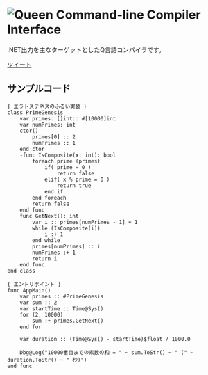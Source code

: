 ![Queen Command-line Compiler Interface](http://yvt.jp/queen/img/queen-clic-2.png)
=======

.NET出力を主なターゲットとしたQ言語コンパイラです。

[ツイート](https://twitter.com/intent/tweet?original_referer=https%3A%2F%2Fabout.twitter.com%2Fresources%2Fbuttons&text=Twitter%20Buttons%20%7C%20About&tw_p=tweetbutton&url=https%3A%2F%2Fgithub.com%2Fyvt%2Fqueen-compiler&via=YVT)

サンプルコード
------

	{ エラトステネスのふるい実装 }
	class PrimeGenesis
	    var primes: []int:: #[10000]int
	    var numPrimes: int
	    ctor()
	        primes[0] :: 2
	        numPrimes :: 1
	    end ctor
	    -func IsComposite(x: int): bool
	        foreach prime (primes)
	            if( prime = 0 )
	                return false
	            elif( x % prime = 0 )
	                return true
	            end if
	        end foreach
	        return false
	    end func
	    func GetNext(): int
	        var i :: primes[numPrimes - 1] + 1
	        while (IsComposite(i))
	            i :+ 1
	        end while
	        primes[numPrimes] :: i
	        numPrimes :+ 1
	        return i
	    end func
	end class
	
	{ エントリポイント }
	func AppMain()
	    var primes :: #PrimeGenesis
	    var sum :: 2
	    var startTime :: Time@Sys()
	    for (2, 10000)
	        sum :+ primes.GetNext()
	    end for
	
	    var duration :: (Time@Sys() - startTime)$float / 1000.0
	
	    Dbg@Log("10000番目までの素数の和 = " ~ sum.ToStr() ~ " (" ~ duration.ToStr() ~ " 秒)")
	end func

